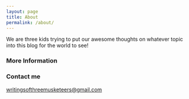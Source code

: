 ```yaml
---
layout: page
title: About
permalink: /about/
---
```


We are three kids trying to put our awesome thoughts on whatever topic into this blog for the world to see!

### More Information



### Contact me

[writingsofthreemusketeers@gmail.com](mailto:writingsofthreemusketeers@gmail.com)

